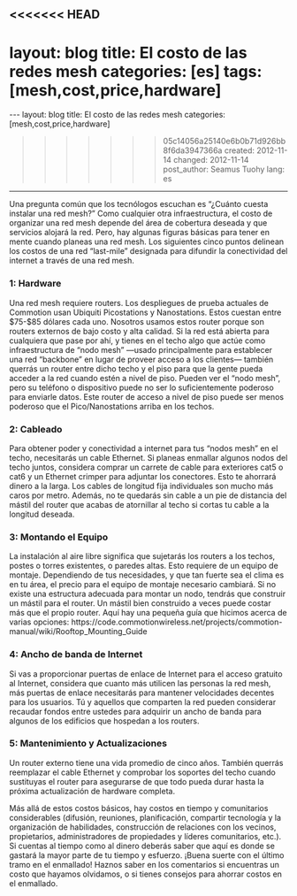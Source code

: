 <<<<<<< HEAD
---
layout: blog
title: El costo de las redes mesh 
categories: [es]
tags: [mesh,cost,price,hardware]
=======
﻿---
layout: blog
title: El costo de las redes mesh 
categories: [mesh,cost,price,hardware]
>>>>>>> 05c14056a25140e6b0b71d926bb8f6da3947366a
created: 2012-11-14
changed: 2012-11-14
post_author: Seamus Tuohy
lang: es
---
 
<p>Una pregunta común que los tecnólogos escuchan es “¿Cuánto cuesta instalar una red mesh?” Como cualquier otra infraestructura, el costo de organizar una red mesh depende del área de cobertura deseada y que servicios alojará la red. Pero, hay algunas figuras básicas para tener en mente cuando planeas una red mesh. Los siguientes cinco puntos delinean los costos de una red “last-mile” designada para difundir la conectividad del internet a través de una red mesh.</p>

<h3>1: Hardware</h3>
<p>Una red mesh requiere routers. Los despliegues de prueba actuales de Commotion usan Ubiquiti Picostations y Nanostations. Estos cuestan entre $75-$85 dólares cada uno. Nosotros usamos estos router porque son routers externos de bajo costo y alta calidad. Si la red está abierta para cualquiera que pase por ahí, y tienes en el techo algo que actúe como infraestructura de “nodo mesh” —usado principalmente para establecer una red “backbone” en lugar de proveer acceso a los clientes— también querrás un router entre dicho techo y el piso para que la gente pueda acceder a la red cuando estén a nivel de piso. Pueden ver el “nodo mesh”, pero su teléfono o dispositivo puede no ser lo suficientemente poderoso para enviarle datos. Este router de acceso a nivel de piso puede ser menos poderoso que el Pico/Nanostations arriba en los techos.</p>

<h3>2: Cableado</h3>
<p>Para obtener poder y conectividad a internet para tus “nodos mesh” en el techo, necesitarás un cable Ethernet. Si planeas enmallar algunos nodos del techo juntos, considera comprar un carrete de cable para exteriores cat5 o cat6 y un Ethernet crimper para adjuntar los conectores. Esto te ahorrará dinero a la larga. Los cables de longitud fija individuales son mucho más caros por metro. Además, no te quedarás sin cable a un pie de distancia del mástil del router que acabas de atornillar al techo si cortas tu cable a la longitud deseada.</p>

<h3>3: Montando el Equipo </h3>
<p>La instalación al aire libre significa que sujetarás los routers a los techos, postes o torres existentes, o paredes altas. Esto requiere de un equipo de montaje. Dependiendo de tus necesidades, y que tan fuerte sea el clima es en tu área, el precio para el equipo de montaje necesario cambiará. Si no existe una estructura adecuada para montar un nodo, tendrás que construir un mástil para el router. Un mástil bien construido a veces puede costar más que el propio router. Aquí hay una pequeña guía que hicimos acerca de varias opciones: https://code.commotionwireless.net/projects/commotion-manual/wiki/Rooftop_Mounting_Guide</p>

<h3>4: Ancho de banda de Internet</h3>
<p>Si vas a proporcionar puertas de enlace de Internet para el acceso gratuito al Internet, considera que cuanto más utilicen las personas la red mesh, más puertas de enlace necesitarás para mantener velocidades decentes para los usuarios. Tú y aquellos que comparten la red pueden considerar recaudar fondos entre ustedes para adquirir un ancho de banda para algunos de los edificios que hospedan a los routers.</p>

<h3>5: Mantenimiento y Actualizaciones</h3>
<p> Un router externo tiene una vida promedio de cinco años. También querrás reemplazar el cable Ethernet y comprobar los soportes del techo cuando sustituyas el router para asegurarse de que todo pueda durar hasta la próxima actualización de hardware completa.</p>

<p>Más allá de estos costos básicos, hay costos en tiempo y comunitarios considerables (difusión, reuniones, planificación, compartir tecnología y la organización de habilidades, construcción de relaciones con los vecinos, propietarios, administradores de propiedades y líderes comunitarios, etc.). Si cuentas al tiempo como al dinero deberás saber que aquí es donde se gastará la mayor parte de tu tiempo y esfuerzo. ¡Buena suerte con el último tramo en el enmallado! Haznos saber en los comentarios si encuentras un costo que hayamos olvidamos, o si tienes consejos para ahorrar costos en el enmallado.</p>


